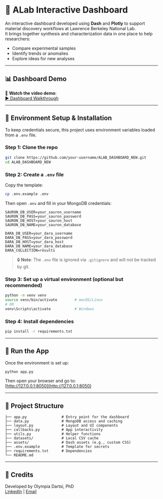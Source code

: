 # 🧪 ALab Interactive Dashboard

An interactive dashboard developed using **Dash** and **Plotly** to support material discovery workflows at Lawrence Berkeley National Lab.  
It brings together synthesis and characterization data in one place to help researchers:

- Compare experimental samples
- Identify trends or anomalies
- Explore ideas for new analyses

---

## 📊 Dashboard Demo

🎥 **Watch the video demo**:  
[▶️ Dashboard Walkthrough](https://github.com/user-attachments/assets/fdf3d33a-c34c-4738-9f2b-3924d3544bac)

---

## 🔐 Environment Setup & Installation

To keep credentials secure, this project uses environment variables loaded from a `.env` file.

### Step 1: Clone the repo

```bash
git clone https://github.com/your-username/ALAB_DASHBOARD_NEW.git
cd ALAB_DASHBOARD_NEW
```

### Step 2: Create a `.env` file

Copy the template:

```bash
cp .env.example .env
```

Then open `.env` and fill in your MongoDB credentials:

```env
SAURON_DB_USER=your_sauron_username
SAURON_DB_PASS=your_sauron_password
SAURON_DB_HOST=your_sauron_host
SAURON_DB_NAME=your_sauron_database

DARA_DB_USER=your_dara_username
DARA_DB_PASS=your_dara_password
DARA_DB_HOST=your_dara_host
DARA_DB_NAME=your_dara_database
DARA_COLLECTION=results
```

> 🔒 **Note**: The `.env` file is ignored via `.gitignore` and will not be tracked by git.

### Step 3: Set up a virtual environment (optional but recommended)

```bash
python -m venv venv
source venv/bin/activate        # macOS/Linux
# OR
venv\Scripts\activate           # Windows
```

### Step 4: Install dependencies

```bash
pip install -r requirements.txt
```

---

## 🚀 Run the App

Once the environment is set up:

```bash
python app.py
```

Then open your browser and go to:  
[http://127.0.0.1:8050](http://127.0.0.1:8050)

---

## 📁 Project Structure

```
├── app.py                # Entry point for the dashboard
├── data.py               # MongoDB access and caching
├── layout.py             # Layout and UI components
├── callbacks.py          # App interactivity
├── utils.py              # Helper functions
├── datasets/             # Local CSV cache
├── assets/               # Dash assets (e.g., custom CSS)
├── .env.example          # Template for secrets
├── requirements.txt      # Dependencies
└── README.md
```

---

## 🧠 Credits

Developed by Olympia Dartsi, PhD  
[LinkedIn](https://www.linkedin.com/in/olympiadartsi) | [Email](mailto:olympiadartsi@gmail.com)
